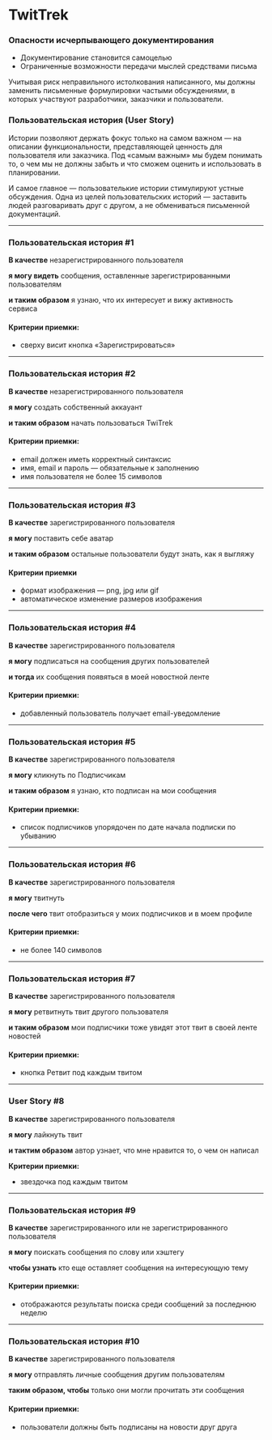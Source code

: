 # TwitTrek

### Опасности исчерпывающего документирования

* Документирование становится самоцелью
* Ограниченные возможности передачи мыслей средствами письма

Учитывая риск неправильного истолкования написанного, мы должны заменить письменные формулировки частыми обсуждениями, в которых участвуют разработчики, заказчики и пользователи.

### Пользовательская история (User Story)

Истории позволяют держать фокус только на самом важном — на описании функциональности, представляющей ценность для пользователя или заказчика. Под «самым важным» мы будем понимать то, о чем мы не должны забыть и что сможем оценить и использовать в планировании. 

И самое главное — пользователькие истории стимулируют устные обсуждения. Одна из целей пользовательских историй — заставить людей разговаривать друг с другом, а не обмениваться письменной документаций.

---

### Пользовательская история #1

**В качестве** незарегистрированного пользователя

**я могу видеть** сообщения, оставленные зарегистрированными пользователям

**и таким образом** я узнаю, что их интересует и вижу активность сервиса

#### Критерии приемки:

 * сверху висит кнопка «Зарегистрироваться»

---

### Пользовательская история #2

**В качестве** незарегистрированного пользователя

**я могу** создать собственный аккауант

**и таким образом** начать пользоваться TwiTrek

#### Критерии приемки:

* email должен иметь корректный синтаксис
* имя, email и пароль — обязательные к заполнению
* имя пользователя не более 15 символов

---

### Пользовательская история #3

**В качестве** зарегистрированного пользователя

**я могу** поставить себе аватар

**и таким образом** остальные пользователи будут знать, как я выгляжу

#### Критерии приемки

* формат изображения — png, jpg или gif
* автоматическое изменение размеров изображения

---

### Пользовательская история #4

**В качестве** зарегистрированного пользователя

**я могу** подписаться на сообщения других пользователей 

**и тогда** их сообщения появяться в моей новостной ленте 

#### Критерии приемки:

* добавленный пользователь получает email-уведомление

---

### Пользовательская история #5

**В качестве** зарегистрированного пользователя

**я могу** кликнуть по Подписчикам

**и таким образом** я узнаю, кто подписан на мои сообщения

#### Критерии приемки:

* список подписчиков упорядочен по дате начала подписки по убыванию

---

### Пользовательская история #6

**В качестве** зарегистрированного пользователя

**я могу** твитнуть

**после чего** твит отобразиться у моих подписчиков и в моем профиле

#### Критерии приемки:

* не более 140 символов

---

### Пользовательская история #7

**В качестве** зарегистрированного пользователя

**я могу** ретвитнуть твит другого пользователя

**и таким образом** мои подписчики тоже увидят этот твит в своей ленте новостей

#### Критерии приемки:

* кнопка Ретвит под каждым твитом

---

### User Story #8

**В качестве** зарегистрированного пользователя

**я могу** лайкнуть твит

**и тактим образом** автор узнает, что мне нравится то, о чем он написал

**Критерии приемки:**

* звездочка под каждым твитом

---

### Пользовательская история #9

**В качестве** зарегистрированного или не зарегистрированного пользователя

**я могу** поискать сообщения по слову или хэштегу

**чтобы узнать** кто еще оставляет сообщения на интересующую тему

#### Критерии приемки:

* отображаются результаты поиска среди сообщений за последнюю неделю

---

### Пользовательская история #10

**В качестве** зарегистрированного пользователя

**я могу** отправлять личные сообщения другим пользователям

**таким образом, чтобы** только они могли прочитать эти сообщения

#### Критерии приемки:

* пользователи должны быть подписаны на новости друг друга
